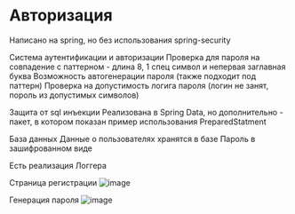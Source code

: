 # Авторизация
Написано на spring, но без использования spring-security

Cистема аутентификации и авторизации
Проверка для пароля на совпадение с паттерном - длина 8, 1 спец символ и непервая заглавная буква
Возможность автогенерации пароля (также подходит под паттерн)
Проверка на допустимость логига пароля (логин не занят, пороль из допустимых символов)

Защита от sql инъекции
Реализована в Spring Data, но дополнительно - пакет,
в котором показан пример использования PreparedStatment

База данных
Данные о пользователях хранятся в базе
Пароль в зашифрованном виде

Есть реализация Логгера

Страница регистрации
![image](https://github.com/mariyamax/Authorization/assets/89139747/a0d16096-900a-42ed-a184-415ad9cf0d12)

Генерация пароля
![image](https://github.com/mariyamax/Authorization/assets/89139747/c2ec3c6a-5abe-46cd-98f8-fd930823e766)


